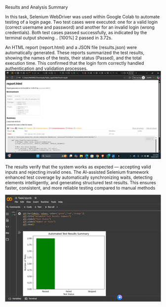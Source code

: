 Results and Analysis Summary

In this task, Selenium WebDriver was used within Google Colab to automate testing of a login page. Two test cases were executed: one for a valid login (correct username and password) and another for an invalid login (wrong credentials). Both test cases passed successfully, as indicated by the terminal output showing .. [100%] 2 passed in 3.72s.

An HTML report (report.html) and a JSON file (results.json) were automatically generated. These reports summarized the test results, showing the names of the tests, their status (Passed), and the total execution time. This confirmed that the login form correctly handled authentication and validation processes.
![alt text](<report.jpg>)

The results verify that the system works as expected — accepting valid inputs and rejecting invalid ones. The AI-assisted Selenium framework enhanced test coverage by automatically synchronizing waits, detecting elements intelligently, and generating structured test results. This ensures faster, consistent, and more reliable testing compared to manual methods

![alt text](<results.jpg>)